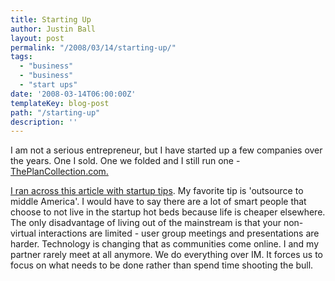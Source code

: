 ```yaml
---
title: Starting Up
author: Justin Ball
layout: post
permalink: "/2008/03/14/starting-up/"
tags:
  - "business"
  - "business"
  - "start ups"
date: '2008-03-14T06:00:00Z'
templateKey: blog-post
path: "/starting-up"
description: ''
---
```


I am not a serious entrepreneur, but I have started up a few companies over the years. One I sold. One we folded and I still run one - [ThePlanCollection.com.][1]

 [1]: http://www.theplancollection.com "Buy some house plans already."

[I ran across this article with startup tips][2]. My favorite tip is 'outsource to middle America'. I would have to say there are a lot of smart people that choose to not live in the startup hot beds because life is cheaper elsewhere. The only disadvantage of living out of the mainstream is that your non-virtual interactions are limited - user group meetings and presentations are harder. Technology is changing that as communities come online. I and my partner rarely meet at all anymore. We do everything over IM. It forces us to focus on what needs to be done rather than spend time shooting the bull.

 [2]: http://www.calacanis.com/2008/03/07/how-to-save-money-running-a-startup-17-really-good-tips/

